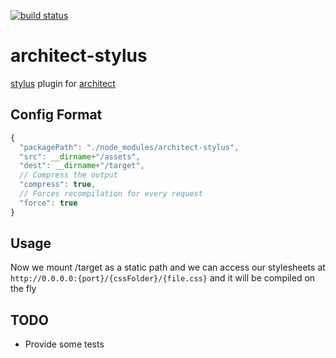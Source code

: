 [![build status](https://secure.travis-ci.org/nujii/architect-stylus.png)](http://travis-ci.org/nujii/architect-stylus)
# architect-stylus

[stylus](https://github.com/LearnBoost/stylus) plugin for 
[architect](https://github.com/c9/architect)

## Config Format

```js
{
  "packagePath": "./node_modules/architect-stylus",
  "src": __dirname+"/assets",
  "dest": __dirname+"/target",
  // Compress the output
  "compress": true,
  // Forces recompilation for every request
  "force": true
}
```

## Usage

Now we mount /target as a static path and we can access our
stylesheets at `http://0.0.0.0:{port}/{cssFolder}/{file.css}`
and it will be compiled on the fly

## TODO

- Provide some tests

